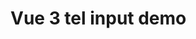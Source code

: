 <script setup>
  import TelInputTest from "../src/components/TelInputTest.vue"
</script>

# Vue 3 tel input demo

<TelInputTest/>